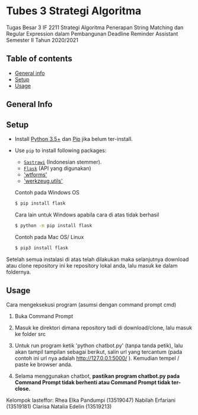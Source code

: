 # Tubes 3 Strategi Algoritma
Tugas Besar 3 IF 2211 Strategi Algoritma 
Penerapan String Matching dan Regular Expression dalam Pembangunan Deadline Reminder Assistant 
Semester II Tahun 2020/2021

## Table of contents
* [General info](#general-info)
* [Setup](#setup)
* [Usage](#usage)

## General Info

## Setup
- Install [Python 3.5+](https://www.python.org/) dan [Pip](https://pypi.org/project/pip/) jika belum ter-install.
- Use `pip` to install following packages:
  - [`Sastrawi`](https://pypi.org/project/Sastrawi/) (Indonesian stemmer).
  - [`Flask`](https://pypi.org/project/Flask/) (API yang digunakan)
  - ['wtforms'](https://pypi.org/project/WTForms/)
  - ['werkzeug.utils'](https://pypi.org/project/werkzeug.utils/)
  
  Contoh pada Windows OS
    ```bash
    $ pip install flask
    ```

    Cara lain untuk Windows apabila cara di atas tidak berhasil
    ```bash
    $ python -m pip install flask
    ```

    Contoh pada Mac OS/ Linux
    ```bash
    $ pip3 install flask
    ```
Setelah semua instalasi di atas telah dilakukan maka selanjutnya download atau clone repository ini ke repository lokal anda, lalu masuk ke dalam foldernya.


## Usage
Cara mengeksekusi program (asumsi dengan command prompt cmd)
1. Buka Command Prompt

2. Masuk ke direktori dimana repository tadi di download/clone, lalu masuk ke folder src

3. Untuk run program ketik 'python chatbot.py' (tanpa tanda petik), lalu akan tampil tampilan sebagai berikut, salin url yang tercantum (pada contoh ini url nya adalah http://127.0.0.1:5000/ ). Kemudian tempel / paste ke browser anda.

4. Selama menggunakan chatbot, **pastikan program chatbot.py pada Command Prompt tidak berhenti atau Command Prompt tidak ter-close.**

Kelompok lasteffor:
Rhea Elka Pandumpi (13519047)
Nabilah Erfariani (13519181)
Clarisa Natalia Edelin (13519213)
